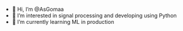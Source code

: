 - 👋 Hi, I’m @AsGomaa
- 👀 I’m interested in signal processing and developing using Python
- 🌱 I’m currently learning ML in production 


<!---
AsGomaa/AsGomaa is a ✨ special ✨ repository because its `README.md` (this file) appears on your GitHub profile.
You can click the Preview link to take a look at your changes.
--->
